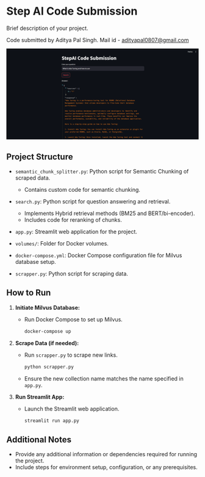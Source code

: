 # Step AI Code Submission

Brief description of your project.

Code submitted by Aditya Pal Singh.
Mail id - adityapal0807@gmail.com

![Result Snippet](Answer.png)

## Project Structure

- `semantic_chunk_splitter.py`: Python script for Semantic Chunking of scraped data.
  - Contains custom code for semantic chunking.

- `search.py`: Python script for question answering and retrieval.
  - Implements Hybrid retrieval methods (BM25 and BERT/bi-encoder).
  - Includes code for reranking of chunks.

- `app.py`: Streamlit web application for the project.

- `volumes/`: Folder for Docker volumes.

- `docker-compose.yml`: Docker Compose configuration file for Milvus database setup.

- `scrapper.py`: Python script for scraping data.

## How to Run

1. **Initiate Milvus Database:**
   - Run Docker Compose to set up Milvus.
     ```bash
     docker-compose up
     ```

2. **Scrape Data (if needed):**
   - Run `scrapper.py` to scrape new links.
     ```bash
     python scrapper.py
     ```
   - Ensure the new collection name matches the name specified in `app.py`.

3. **Run Streamlit App:**
   - Launch the Streamlit web application.
     ```bash
     streamlit run app.py
     ```

## Additional Notes

- Provide any additional information or dependencies required for running the project.
- Include steps for environment setup, configuration, or any prerequisites.
